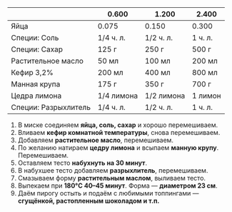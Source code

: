 |                      | 0.600      | 1.200      | 2.400   |
| -------------------- | ---------- | ---------- | ------- |
| Яйца                 | 0.075      | 0.150      | 0.300   |
| Специи: Соль         | 1/4 ч. л.  | 1/2 ч. л.  | 1 ч. л. |
| Специи: Сахар        | 125 г      | 250 г      | 500 г   |
| Растительное масло   | 50 мл      | 100 мл     | 200 мл  |
| Кефир 3,2%           | 200 мл     | 400 мл     | 800 мл  |
| Манная крупа         | 175 г      | 350 г      | 700 г   |
| Цедра лимона         | 1/4 лимона | 1/2 лимона | 1 лимон |
| Специи: Разрыхлитель | 1/4 ч. л.  | 1/2 ч. л.  | 1 ч. л. |

1. В миске соединяем **яйца, соль, сахар** и хорошо перемешиваем.  
2. Вливаем **кефир комнатной температуры**, снова перемешиваем.  
3. Добавляем **растительное масло**, перемешиваем.  
4. По желанию натираем **цедру лимона** и всыпаем **манную крупу**. Перемешиваем.  
5. Оставляем тесто **набухнуть на 30 минут**.  
6. В набухшее тесто добавляем **разрыхлитель**, перемешиваем.  
7. Смазываем форму **растительным маслом**, выливаем тесто.  
8. Выпекаем при **180°C 40–45 минут**. Форма — **диаметром 23 см**.  
9. Даём пирогу остыть и подаём с любимыми топпингами — **сгущёнкой, растопленным шоколадом и т.п.**

